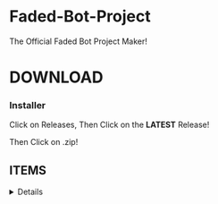 # Faded-Bot-Project
The Official Faded Bot Project Maker! 


# DOWNLOAD

### Installer

Click on Releases, Then Click on the **LATEST** Release!

Then Click on .zip!


## ITEMS
<details>
<table>
  <tr><th></th><th>LANGUAGES</th></tr>
  <tr><td>Javascript</td></tr>
  <tr><td>Pyhton</td></tr>
</table>
</details>
<br>

